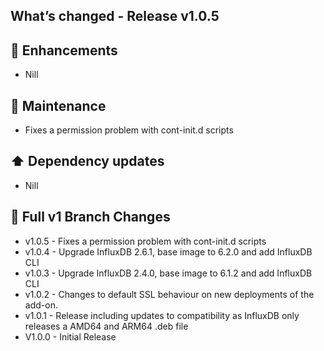 ## What’s changed - Release v1.0.5

## 🚀 Enhancements

- Nill

## 🧰 Maintenance

- Fixes a permission problem with cont-init.d scripts

## ⬆️ Dependency updates

- Nill

## 📖 Full v1 Branch Changes

- v1.0.5 - Fixes a permission problem with cont-init.d scripts
- v1.0.4 - Upgrade InfluxDB 2.6.1, base image to 6.2.0 and add InfluxDB CLI
- v1.0.3 - Upgrade InfluxDB 2.4.0, base image to 6.1.2 and add InfluxDB CLI
- v1.0.2 - Changes to default SSL behaviour on new deployments of the add-on.
- v1.0.1 - Release including updates to compatibility as InfluxDB only releases a AMD64 and ARM64 .deb file
- V1.0.0 - Initial Release
